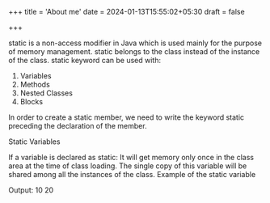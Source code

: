 +++
title = 'About me'
date = 2024-01-13T15:55:02+05:30
draft = false


+++

static is a non-access modifier in Java which is used mainly for the purpose of memory management. static belongs to the class instead of the instance of the class. static keyword can be used with:

1. Variables
2. Methods
3. Nested Classes
4. Blocks

In order to create a static member, we need to write the keyword static preceding the declaration of the member.

Static Variables

If a variable is declared as static:
It will get memory only once in the class area at the time of class loading.
The single copy of this variable will be shared among all the instances of the class.
Example of the static variable


Output: 
10
20